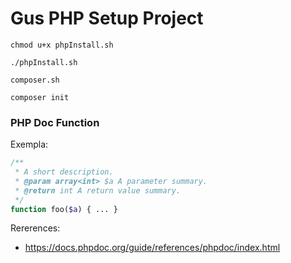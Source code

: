 # Gus PHP Setup Project

```
chmod u+x phpInstall.sh

./phpInstall.sh

composer.sh

composer init
```
### PHP Doc Function
Exempla:
```php
/**
 * A short description.
 * @param array<int> $a A parameter summary.
 * @return int A return value summary.
 */
function foo($a) { ... }
```
Rererences:
- https://docs.phpdoc.org/guide/references/phpdoc/index.html
